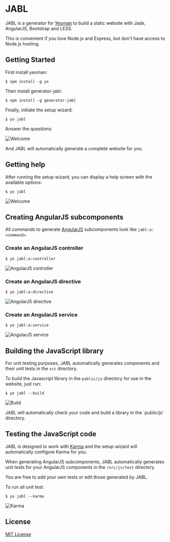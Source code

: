 # JABL

JABL is a generator for [Yeoman](http://yeoman.io) to build a static website with Jade, AngularJS, Bootstrap and LESS.

This is convenient if you love Node.js and Express, but don't have access to Node.js hosting.

## Getting Started

First install yeoman:

    $ npm install -g yo

Then install generator-jabl:

    $ npm install -g generator-jabl

Finally, initiate the setup wizard:

    $ yo jabl
    
Answer the questions:

![Welcome](http://jvandemo.github.io/generator-jabl/images/screenshots/setup.png)

And JABL will automatically generate a complete website for you.
    
## Getting help

After running the setup wizard, you can display a help screen with the available options:

    $ yo jabl

![Welcome](http://jvandemo.github.io/generator-jabl/images/screenshots/help.png)

## Creating AngularJS subcomponents

All commands to generate [AngularJS](http://www.angularjs.org) subcomponents look like `jabl:a:<command>`.

### Create an AngularJS controller

    $ yo jabl:a:controller
    
![AngularJS controller](http://jvandemo.github.io/generator-jabl/images/screenshots/a-controller.png)

### Create an AngularJS directive

    $ yo jabl:a:directive
    
![AngularJS directive](http://jvandemo.github.io/generator-jabl/images/screenshots/a-directive.png)

### Create an AngularJS service

    $ yo jabl:a:service
    
![AngularJS service](http://jvandemo.github.io/generator-jabl/images/screenshots/a-service.png)

## Building the JavaScript library

For unit testing purposes, JABL automatically generates components and their unit tests in the `src` directory.

To build the Javascript library in the `public/js` directory for use in the website, just run:

    $ yo jabl --build
    
![Build](http://jvandemo.github.io/generator-jabl/images/screenshots/build.png)

JABL will automatically check your code and build a library in the `public/js' directory.
    
## Testing the JavaScript code

JABL is designed to work with [Karma](http://karma-runner.github.io/) and the setup wizard will automatically configure Karma for you.

When generating AngularJS subcomponents, JABL automatically generates unit tests for your AngularJS components in the `/src/js/test` directory.

You are free to add your own tests or edit those generated by JABL.

To run all unit test:

    $ yo jabl --karma
    
![Karma](http://jvandemo.github.io/generator-jabl/images/screenshots/karma.png)

## License

[MIT License](http://en.wikipedia.org/wiki/MIT_License)
